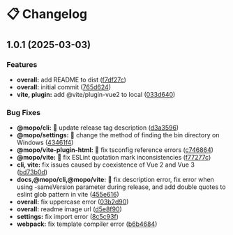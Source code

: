 # 📋 Changelog

## 1.0.1 (2025-03-03)

### Features

* **overall:** add README to dist ([f7df27c](https://github.com/Bellyang/mopo/commit/f7df27cbd3c16b2195f92692bec2372852f7a445))
* **overall:** initial commit ([765d624](https://github.com/Bellyang/mopo/commit/765d624e38e92e37788a44c024e075c8bf6e6b72))
* **vite, plugin:** add @vite/plugin-vue2 to local ([033d640](https://github.com/Bellyang/mopo/commit/033d640685fe3eacfcbe73311e1a8514e5fcd039))

### Bug Fixes

* **@mopo/cli:** :bug: update release tag description ([d3a3596](https://github.com/Bellyang/mopo/commit/d3a3596462d8e03bcb4340fc7c2bdb514310b8da))
* **@mopo/settings:** :bug: change the method of finding the bin directory on Windows ([43461f4](https://github.com/Bellyang/mopo/commit/43461f4cdbe2418a045a42be1ecd5567e440311b))
* **@mopo/vite-plugin-html:** :bug: fix tsconfig reference errors ([c746864](https://github.com/Bellyang/mopo/commit/c746864fda05684772c0e92beb81a8f5f7a4a3d8))
* **@mopo/vite:** :bug: fix ESLint quotation mark inconsistencies ([f77277c](https://github.com/Bellyang/mopo/commit/f77277c416ff035d3ee81f3ec788f891df53e8e3))
* **cli, vite:** fix issues caused by coexistence of Vue 2 and Vue 3 ([bd73b0d](https://github.com/Bellyang/mopo/commit/bd73b0d5553f7404dfe627d288fdab3372efd0e2))
* **docs,@mopo/cli,@mopo/vite:** :bug: fix description error, fix error when using -sameVersion parameter during release, and add double quotes to eslint glob pattern in vite ([455e616](https://github.com/Bellyang/mopo/commit/455e6160c5a8be2c047101fc8c3fc278c438f873))
* **overall:** fix uppercase error ([03b2d90](https://github.com/Bellyang/mopo/commit/03b2d90afd1757de8e29880f1b2e515ef1faa0aa))
* **overall:** readme image url ([d5e8f90](https://github.com/Bellyang/mopo/commit/d5e8f90141bb7ad73123cfd29ef12fc9e491f256))
* **settings:** fix import error ([8c5c93f](https://github.com/Bellyang/mopo/commit/8c5c93fd52e9510b57fed7f59f1991c13e02d252))
* **webpack:** fix template compiler error ([b6b4684](https://github.com/Bellyang/mopo/commit/b6b4684aa600a31f6c6fede561038b13259474b6))
